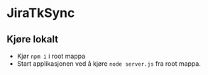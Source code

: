 # JiraTkSync

## Kjøre lokalt

- Kjør `npm i` i root mappa
- Start applikasjonen ved å kjøre `node server.js` fra root mappa.
